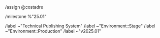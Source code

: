 <!-- GitLab quick actions -->

/assign @costadre

/milestone %"25.01"

/label ~"Technical Publishing System"
/label ~"Environment::Stage"
/label ~"Environment::Production"
/label ~"v2025.01"
